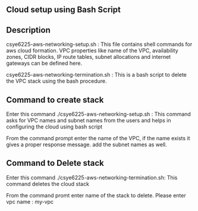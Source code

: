 ## Cloud setup using Bash Script

## Description

csye6225-aws-networking-setup.sh : This file contains shell commands for aws cloud formation. VPC properties like name of the VPC, availability zones, CIDR blocks, IP route tables, subnet allocations and internet gateways can be defined here.

csye6225-aws-networking-termination.sh : This is a bash script to delete the VPC stack using the bash procedure. 


## Command to create stack 
Enter this command 
./csye6225-aws-networking-setup.sh : This command asks for VPC names and subnet names from the users and helps in configuring the cloud using bash script 

From the command prompt enter the name of the VPC, if the name exists it gives a proper response message. add the subnet names as well.

## Command to Delete stack 
Enter this command 
./csye6225-aws-networking-termination.sh: This command deletes the cloud stack 

From the command promt enter name of the stack to delete.
Please enter vpc name : my-vpc
